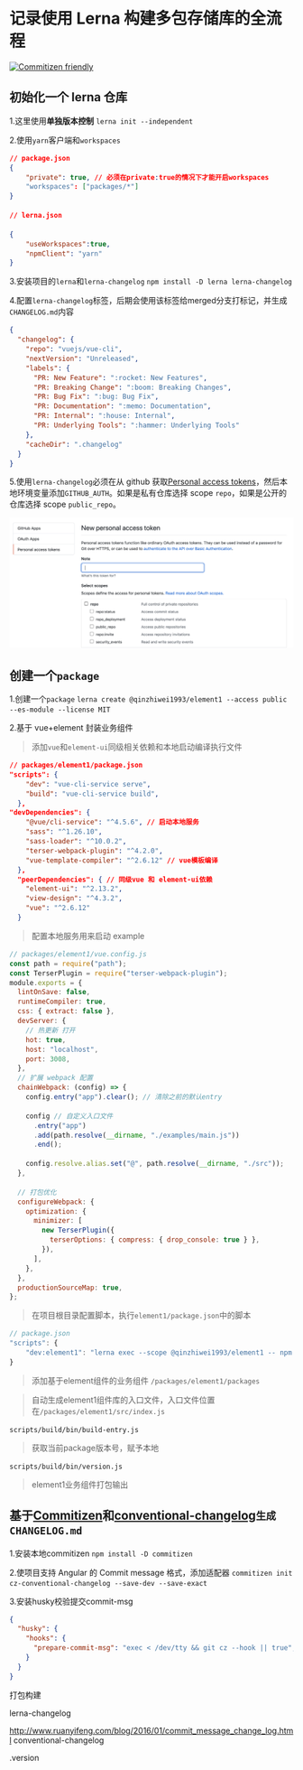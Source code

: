 

# 记录使用 Lerna 构建多包存储库的全流程

[![Commitizen friendly](https://img.shields.io/badge/commitizen-friendly-brightgreen.svg)](http://commitizen.github.io/cz-cli/)


## 初始化一个 lerna 仓库

1.这里使用**单独版本控制**
`lerna init --independent`

2.使用`yarn`客户端和`workspaces`

```json
// package.json
{
    "private": true, // 必须在private:true的情况下才能开启workspaces
    "workspaces": ["packages/*"]
}

// lerna.json

{
    "useWorkspaces":true,
    "npmClient": "yarn"
}
```

3.安装项目的`lerna`和`lerna-changelog`
`npm install -D lerna lerna-changelog`

4.配置`lerna-changelog`标签，后期会使用该标签给merged分支打标记，并生成`CHANGELOG.md`内容

```json
{
  "changelog": {
    "repo": "vuejs/vue-cli",
    "nextVersion": "Unreleased",
    "labels": {
      "PR: New Feature": ":rocket: New Features",
      "PR: Breaking Change": ":boom: Breaking Changes",
      "PR: Bug Fix": ":bug: Bug Fix",
      "PR: Documentation": ":memo: Documentation",
      "PR: Internal": ":house: Internal",
      "PR: Underlying Tools": ":hammer: Underlying Tools"
    },
    "cacheDir": ".changelog"
  }
}
```

5.使用`lerna-changelog`必须在从 github 获取[Personal access tokens](https://github.com/settings/tokens)，然后本地环境变量添加`GITHUB_AUTH`。如果是私有仓库选择 scope `repo`，如果是公开的仓库选择 scope `public_repo`。

![personal access tokens](./images/WX20200915-104411@2x.png)

## 创建一个`package`

1.创建一个`package`
`lerna create @qinzhiwei1993/element1 --access public --es-module --license MIT`

2.基于 vue+element 封装业务组件

> 添加`vue`和`element-ui`同级相关依赖和本地启动编译执行文件

```json
// packages/element1/package.json
"scripts": {
    "dev": "vue-cli-service serve",
    "build": "vue-cli-service build",
  },
"devDependencies": {
    "@vue/cli-service": "^4.5.6", // 启动本地服务
    "sass": "^1.26.10",
    "sass-loader": "^10.0.2",
    "terser-webpack-plugin": "^4.2.0",
    "vue-template-compiler": "^2.6.12" // vue模板编译
  },
  "peerDependencies": { // 同级vue 和 element-ui依赖
    "element-ui": "^2.13.2",
    "view-design": "^4.3.2",
    "vue": "^2.6.12"
  }
```

> 配置本地服务用来启动 example

```javascript
// packages/element1/vue.config.js
const path = require("path");
const TerserPlugin = require("terser-webpack-plugin");
module.exports = {
  lintOnSave: false,
  runtimeCompiler: true,
  css: { extract: false },
  devServer: {
    // 热更新 打开
    hot: true,
    host: "localhost",
    port: 3008,
  },
  // 扩展 webpack 配置
  chainWebpack: (config) => {
    config.entry("app").clear(); // 清除之前的默认entry

    config // 自定义入口文件
      .entry("app")
      .add(path.resolve(__dirname, "./examples/main.js"))
      .end();

    config.resolve.alias.set("@", path.resolve(__dirname, "./src"));
  },

  // 打包优化
  configureWebpack: {
    optimization: {
      minimizer: [
        new TerserPlugin({
          terserOptions: { compress: { drop_console: true } },
        }),
      ],
    },
  },
  productionSourceMap: true,
};
```

> 在项目根目录配置脚本，执行`element1/package.json`中的脚本

```javascript
// package.json
"scripts": {
    "dev:element1": "lerna exec --scope @qinzhiwei1993/element1 -- npm run dev"
}

```

> 添加基于element组件的业务组件 `/packages/element1/packages`

> 自动生成element1组件库的入口文件，入口文件位置在`/packages/element1/src/index.js`

`scripts/build/bin/build-entry.js`

> 获取当前package版本号，赋予本地

`scripts/build/bin/version.js`

> element1业务组件打包输出




## 基于[Commitizen](https://github.com/commitizen/cz-cli)和[conventional-changelog](https://github.com/ajoslin/conventional-changelog)`生成CHANGELOG.md`

1.安装本地commitizen
`npm install -D commitizen`

2.使项目支持 Angular 的 Commit message 格式，添加适配器
`commitizen init cz-conventional-changelog --save-dev --save-exact`

3.安装husky校验提交commit-msg
```json
{
  "husky": {
    "hooks": {
      "prepare-commit-msg": "exec < /dev/tty && git cz --hook || true",
    }
  }
}
```



打包构建

lerna-changelog

http://www.ruanyifeng.com/blog/2016/01/commit_message_change_log.html
conventional-changelog

.version

